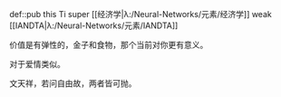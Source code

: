 def::pub this Ti super [[经济学|λ:/Neural-Networks/元素/经济学]] weak [[IANDTA|λ:/Neural-Networks/元素/IANDTA]]


价值是有弹性的，金子和食物，那个当前对你更有意义。

对于爱情类似。

文天祥，若问自由故，两者皆可抛。